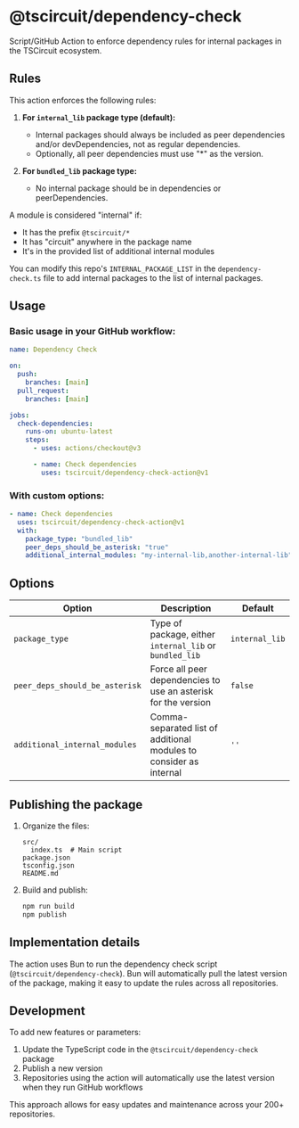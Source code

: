 # @tscircuit/dependency-check

Script/GitHub Action to enforce dependency rules for internal packages in the TSCircuit ecosystem.

## Rules

This action enforces the following rules:

1. **For `internal_lib` package type (default):**

   - Internal packages should always be included as peer dependencies and/or devDependencies, not as regular dependencies.
   - Optionally, all peer dependencies must use "\*" as the version.

2. **For `bundled_lib` package type:**
   - No internal package should be in dependencies or peerDependencies.

A module is considered "internal" if:

- It has the prefix `@tscircuit/*`
- It has "circuit" anywhere in the package name
- It's in the provided list of additional internal modules

You can modify this repo's `INTERNAL_PACKAGE_LIST` in the `dependency-check.ts` file
to add internal packages to the list of internal packages.

## Usage

### Basic usage in your GitHub workflow:

```yaml
name: Dependency Check

on:
  push:
    branches: [main]
  pull_request:
    branches: [main]

jobs:
  check-dependencies:
    runs-on: ubuntu-latest
    steps:
      - uses: actions/checkout@v3

      - name: Check dependencies
        uses: tscircuit/dependency-check-action@v1
```

### With custom options:

```yaml
- name: Check dependencies
  uses: tscircuit/dependency-check-action@v1
  with:
    package_type: "bundled_lib"
    peer_deps_should_be_asterisk: "true"
    additional_internal_modules: "my-internal-lib,another-internal-lib"
```

## Options

| Option                         | Description                                                        | Default        |
| ------------------------------ | ------------------------------------------------------------------ | -------------- |
| `package_type`                 | Type of package, either `internal_lib` or `bundled_lib`            | `internal_lib` |
| `peer_deps_should_be_asterisk` | Force all peer dependencies to use an asterisk for the version     | `false`        |
| `additional_internal_modules`  | Comma-separated list of additional modules to consider as internal | `''`           |

## Publishing the package

1. Organize the files:

   ```
   src/
     index.ts  # Main script
   package.json
   tsconfig.json
   README.md
   ```

2. Build and publish:
   ```bash
   npm run build
   npm publish
   ```

## Implementation details

The action uses Bun to run the dependency check script (`@tscircuit/dependency-check`). Bun will automatically pull the latest version of the package, making it easy to update the rules across all repositories.

## Development

To add new features or parameters:

1. Update the TypeScript code in the `@tscircuit/dependency-check` package
2. Publish a new version
3. Repositories using the action will automatically use the latest version when they run GitHub workflows

This approach allows for easy updates and maintenance across your 200+ repositories.
